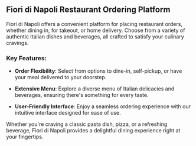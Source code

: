 ## Fiori di Napoli Restaurant Ordering Platform

Fiori di Napoli offers a convenient platform for placing restaurant orders, whether dining in, for takeout, or home delivery. Choose from a variety of authentic Italian dishes and beverages, all crafted to satisfy your culinary cravings.

### Key Features:
- **Order Flexibility**: Select from options to dine-in, self-pickup, or have your meal delivered to your doorstep.
  
- **Extensive Menu**: Explore a diverse menu of Italian delicacies and beverages, ensuring there's something for every taste.

- **User-Friendly Interface**: Enjoy a seamless ordering experience with our intuitive interface designed for ease of use.

Whether you're craving a classic pasta dish, pizza, or a refreshing beverage, Fiori di Napoli provides a delightful dining experience right at your fingertips.
